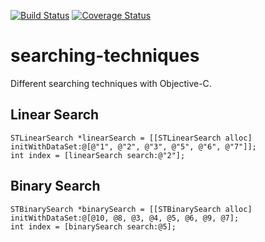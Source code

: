 [![Build Status](https://travis-ci.org/abdullahselek/searching-techniques.svg?branch=master)](https://travis-ci.org/abdullahselek/searching-techniques)
[![Coverage Status](https://coveralls.io/repos/github/abdullahselek/searching-techniques/badge.svg?branch=master)](https://coveralls.io/github/abdullahselek/searching-techniques?branch=master)

# searching-techniques

Different searching techniques with Objective-C.

## Linear Search

```
STLinearSearch *linearSearch = [[STLinearSearch alloc] initWithDataSet:@[@"1", @"2", @"3", @"5", @"6", @"7"]];
int index = [linearSearch search:@"2"];
```

## Binary Search

```
STBinarySearch *binarySearch = [[STBinarySearch alloc] initWithDataSet:@[@10, @8, @3, @4, @5, @6, @9, @7];
int index = [binarySearch search:@5];
```
